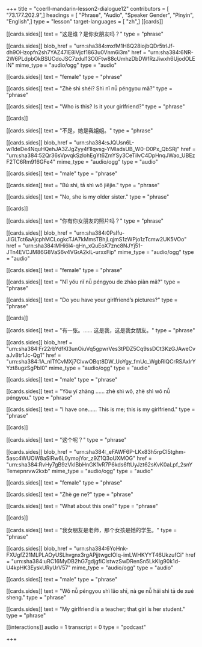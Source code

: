 +++
title = "coerll-mandarin-lesson2-dialogue12"
contributors = [ "73.177.202.9",]
headings = [ "Phrase", "Audio", "Speaker Gender", "Pinyin", "English",]
type = "lesson"
target-languages = [ "zh",]
[[cards]]

[[cards.sides]]
text = "这是谁？是你女朋友吗？"
type = "phrase"

[[cards.sides]]
blob_href = "urn:sha384:mxfM1H8Q28iojbQDr5trIJf-dh9OHzopfn2sh7YAZ47lE8lVjcf1863u0Vnm6i3m"
href = "urn:sha384:6NR-2W6PLdpbOkBSUCdoJSC7zdul13O0Ftw88cUmhzDbDWfRzJiwxh6UjodOLEiN"
mime_type = "audio/ogg"
type = "audio"

[[cards.sides]]
text = "female"
type = "phrase"

[[cards.sides]]
text = "Zhè shì shéi? Shì nĭ nǚ péngyou mă?"
type = "phrase"

[[cards.sides]]
text = "Who is this? Is it your girlfriend?"
type = "phrase"

[[cards]]

[[cards.sides]]
text = "不是，她是我姐姐。"
type = "phrase"

[[cards.sides]]
blob_href = "urn:sha384:sJQUsn6L-wi1deDe4NquHQehJA3ZJgZyy4f1Iqvsg-YMIadsUB_W0-D0Px_QbSRj"
href = "urn:sha384:52Qr36sVpvqkSzlohEgYt6ZmYSy3CeTiIvC4DpHnqJWao_UBEzF2TC6Rm916GFe4"
mime_type = "audio/ogg"
type = "audio"

[[cards.sides]]
text = "male"
type = "phrase"

[[cards.sides]]
text = "Bú shi, tā shì wŏ jiĕjie."
type = "phrase"

[[cards.sides]]
text = "No, she is my older sister."
type = "phrase"

[[cards]]

[[cards.sides]]
text = "你有你女朋友的照片吗？"
type = "phrase"

[[cards.sides]]
blob_href = "urn:sha384:0PsIfu-JlGLTct6aAjcphMCLogkcTJA7kMmsTBhjLqjmS1zWPjo1zTcmw2UK5VOo"
href = "urn:sha384:MHi6l4-qHn_xQuEoX7znc8NJYj51-JTn4EVCJM86G8VaS6v4VGrA2klL-urxxFip"
mime_type = "audio/ogg"
type = "audio"

[[cards.sides]]
text = "female"
type = "phrase"

[[cards.sides]]
text = "Nĭ yŏu nĭ nǚ péngyou de zhào piàn mă?"
type = "phrase"

[[cards.sides]]
text = "Do you have your girlfriend’s pictures?"
type = "phrase"

[[cards]]

[[cards.sides]]
text = "有一张。...... 这是我，这是我女朋友。"
type = "phrase"

[[cards.sides]]
blob_href = "urn:sha384:Fr22rbYdfKI3unOiuVq5gpwrVes3tPDZ5Cq9ssDCt3KzGJAweCvaJv8tr1Jc-Qg1"
href = "urn:sha384:1A_nITfCvMXj7ClvwOBqt8DW_UoYgy_fmUc_WgbRlQCrRSAxIrYYzt8ugzSgPbI0"
mime_type = "audio/ogg"
type = "audio"

[[cards.sides]]
text = "male"
type = "phrase"

[[cards.sides]]
text = "Yŏu yī zhāng …… zhè shì wŏ, zhè shì wŏ nǚ péngyou."
type = "phrase"

[[cards.sides]]
text = "I have one…… This is me; this is my girlfriend."
type = "phrase"

[[cards]]

[[cards.sides]]
text = "这个呢？"
type = "phrase"

[[cards.sides]]
blob_href = "urn:sha384:_eFAWF6P-LKx83h5rpCI5tghm-5asc4WUOW8aSlRw6L0ymojYor_z9Z1Q3oUXMOG"
href = "urn:sha384:RvHy7gB9zVklBbHnGK1vR7P6kds6ftUyJzt62sKvK0aLpf_2snYTemepnrvw2kxb"
mime_type = "audio/ogg"
type = "audio"

[[cards.sides]]
text = "female"
type = "phrase"

[[cards.sides]]
text = "Zhè ge ne?"
type = "phrase"

[[cards.sides]]
text = "What about this one?"
type = "phrase"

[[cards]]

[[cards.sides]]
text = "我女朋友是老师，那个女孩是她的学生。"
type = "phrase"

[[cards.sides]]
blob_href = "urn:sha384:6YoHnk-FXUgfZ21MLPLAOyUSLhvgnx3rgAPjjtwgcIOIq-imLWHKYYT46UkzufCi"
href = "urn:sha384:uRC16MyDB2hG7gdjgfiClstwzSwDRenSn5LkKIg90k1d-U4kpHK3EyskURyUrV57"
mime_type = "audio/ogg"
type = "audio"

[[cards.sides]]
text = "male"
type = "phrase"

[[cards.sides]]
text = "Wŏ nǚ péngyou shì lăo shī, nà ge nǚ hái shì tā de xué sheng."
type = "phrase"

[[cards.sides]]
text = "My girlfriend is a teacher; that girl is her student."
type = "phrase"

[[interactions]]
audio = 1
transcript = 0
type = "podcast"

+++
